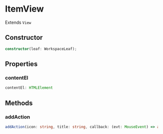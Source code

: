 # ItemView

Extends `View`

## Constructor

```ts
constructor(leaf: WorkspaceLeaf);
```

## Properties

### contentEl

```ts
contentEl: HTMLElement
```

## Methods

### addAction

```ts
addAction(icon: string, title: string, callback: (evt: MouseEvent) => any, size?: number): HTMLElement;
```
